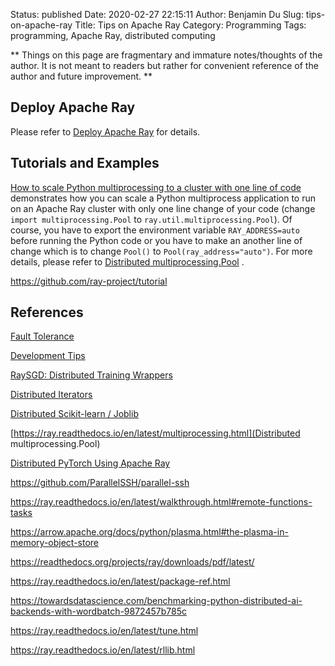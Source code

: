 Status: published
Date: 2020-02-27 22:15:11
Author: Benjamin Du
Slug: tips-on-apache-ray
Title: Tips on Apache Ray
Category: Programming
Tags: programming, Apache Ray, distributed computing

**
Things on this page are fragmentary and immature notes/thoughts of the author.
It is not meant to readers but rather for convenient reference of the author and future improvement.
**

## Deploy Apache Ray

Please refer to 
[Deploy Apache Ray](http://www.legendu.net/misc/blog/deploy-apache-ray/)
for details.

## Tutorials and Examples

[How to scale Python multiprocessing to a cluster with one line of code](https://medium.com/distributed-computing-with-ray/how-to-scale-python-multiprocessing-to-a-cluster-with-one-line-of-code-d19f242f60ff)
demonstrates how you can scale a Python multiprocess application 
to run on an Apache Ray cluster 
with only one line change of your code 
(change `import multiprocessing.Pool` to `ray.util.multiprocessing.Pool`).
Of course,
you have to export the environment variable `RAY_ADDRESS=auto` 
before running the Python code 
or you have to make an another line of change 
which is to change `Pool()` to `Pool(ray_address="auto")`.
For more details,
please refer to
[Distributed multiprocessing.Pool](https://ray.readthedocs.io/en/latest/multiprocessing.html)
.

https://github.com/ray-project/tutorial


## References

[Fault Tolerance](https://ray.readthedocs.io/en/latest/fault-tolerance.html#fault-tolerance)

[Development Tips](https://ray.readthedocs.io/en/latest/development.html)

[RaySGD: Distributed Training Wrappers](https://ray.readthedocs.io/en/latest/raysgd/raysgd.html)

[Distributed Iterators](https://ray.readthedocs.io/en/latest/iter.html)

[Distributed Scikit-learn / Joblib](https://ray.readthedocs.io/en/latest/joblib.html)

[https://ray.readthedocs.io/en/latest/multiprocessing.html](Distributed multiprocessing.Pool)

[Distributed PyTorch Using Apache Ray](https://ray.readthedocs.io/en/latest/raysgd/raysgd_pytorch.html)

https://github.com/ParallelSSH/parallel-ssh

https://ray.readthedocs.io/en/latest/walkthrough.html#remote-functions-tasks

https://arrow.apache.org/docs/python/plasma.html#the-plasma-in-memory-object-store

https://readthedocs.org/projects/ray/downloads/pdf/latest/

https://ray.readthedocs.io/en/latest/package-ref.html

https://towardsdatascience.com/benchmarking-python-distributed-ai-backends-with-wordbatch-9872457b785c

https://ray.readthedocs.io/en/latest/tune.html

https://ray.readthedocs.io/en/latest/rllib.html
